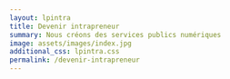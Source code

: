 ```yaml
---
layout: lpintra
title: Devenir intrapreneur
summary: Nous créons des services publics numériques
image: assets/images/index.jpg
additional_css: lpintra.css
permalink: /devenir-intrapreneur
---
```

